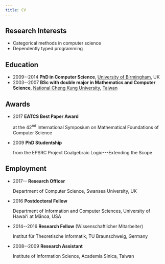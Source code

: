 ```yaml
---
title: CV
---
```


Research Interests
------------------

- Categorical methods in computer science
- Dependently typed programming

Education
---------

- 2009--2014 **PhD in Computer Science**, [University of Birmingham](http://www.birmingham.ac.uk/), UK
- 2003--2007 **BSc with double major in Mathematics and Computer Science**, [National Cheng Kung University](https://en.wikipedia.org/wiki/National_Cheng_Kung_University), [Taiwan](https://en.wikipedia.org/wiki/Taiwan)

Awards
------

- 2017  **EATCS Best Paper Award**

  at the 42<sup>nd</sup> International Symposium on Mathematical Foundations of Computer Science
- 2009  **PhD Studentship**

  from the EPSRC Project Coalgebraic Logic---Extending the Scope

Employment
----------
- 2017-- **Research Officer**

  Department of Computer Science, Swansea University, UK

- 2016 **Postdoctoral Fellow**

  Department of Information and Computer Sciences, University of Hawaiʻi at Mānoa, USA

- 2014--2016 **Research Fellow** (Wissenschaftlicher Mitarbeiter)

  Institut für Theoretische Informatik, TU Braunschweig, Germany

- 2008--2009 **Research Assistant**

  Institute of Information Science, Academia Sinica, Taiwan

